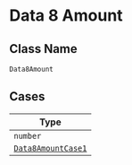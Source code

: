 
# Data 8 Amount

## Class Name

`Data8Amount`

## Cases

| Type |
|  --- |
| `number` |
| [`Data8AmountCase1`](../../../doc/models/containers/data-8-amount-case-1.md) |

